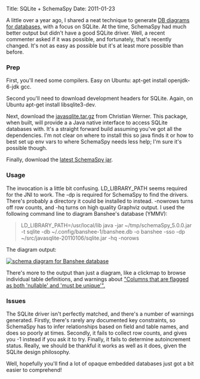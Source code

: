 Title: SQLite + SchemaSpy
Date: 2011-01-23

A little over a year ago, I shared a neat technique to generate [DB diagrams
for databases,][1] with a focus on SQLite. At the time, SchemaSpy had much
better output but didn't have a good SQLite driver. Well, a recent commenter
asked if it was possible, and fortunately, that's recently changed. It's not
as easy as possible but it's at least more possible than before.

### Prep

First, you'll need some compilers. Easy on Ubuntu: apt-get install
openjdk-6-jdk gcc.

Second you'll need to download development headers for SQLite. Again, on
Ubuntu apt-get install libsqlite3-dev.

Next, download the [javasqlite.tar.gz][2] from Christian Werner. This package,
when built, will provide a a Java native interface to access SQLite databases
with. It's a straight forward build assuming you've got all the dependencies.
I'm not clear on where to install this so java finds it or how to best set up
env vars to where SchemaSpy needs less help; I'm sure it's possible though.

Finally, download the [latest SchemaSpy jar][3].

### Usage

The invocation is a little bit confusing. LD_LIBRARY_PATH seems required for
the JNI to work. The -dp is required for SchemaSpy to find the drivers.
There's probably a directory it could be installed to instead. -nowrows turns
off row counts, and -hq turns on high quality Graphviz output. I used the
following command line to diagram Banshee's database (YMMV):

> LD_LIBRARY_PATH=/usr/local/lib java -jar ~/tmp/schemaSpy_5.0.0.jar -t sqlite
-db ~/.config/banshee-1/banshee.db -o banshee -sso -dp
~/src/javasqlite-20110106/sqlite.jar -hq -norows

The diagram output:

[![schema diagram for Banshee database][4]][5]

There's more to the output than just a diagram, like a clickmap to browse
individual table definitions, and warnings about ["Columns that are flagged as
both 'nullable' and 'must be unique'".][6]

### Issues

The SQLite driver isn't perfectly matched, and there's a number of warnings
generated. Firstly, there's rarely any documented key constraints, so
SchemaSpy has to infer relationships based on field and table names, and does
so poorly at times. Secondly, it fails to collect row counts, and gives you -1
instead if you ask it to try. Finally, it fails to determine autoincrement
status. Really, we should be thankful it works as well as it does, given the
SQLite design philosophy.

Well, hopefully you'll find a lot of opaque embedded databases just got a bit
easier to comprehend!

   [1]: //www.pwnguin.net/generating-database-schema-with-sql-and-graphviz.html

   [2]: http://www.ch-werner.de/javasqlite/

   [3]: http://sourceforge.net/projects/schemaspy/files/

   [4]: //www.pwnguin.net/albums/media/photologue/photos/relationships_implied_compact.png

   [5]: //www.pwnguin.net/albums/photologue/photo/banshee-db-schema/

   [6]: http://www.sqlite.org/faq.html#q26

